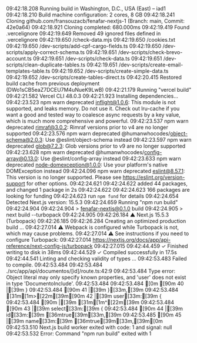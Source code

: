 09:42:18.208 Running build in Washington, D.C., USA (East) – iad1
09:42:18.210 Build machine configuration: 2 cores, 8 GB
09:42:18.241 Cloning github.com/fransouzacb/fenafar-nextjs-1 (Branch: main, Commit: 42e0a64)
09:42:18.921 Cloning completed: 680.000ms
09:42:19.419 Found .vercelignore
09:42:19.649 Removed 49 ignored files defined in .vercelignore
09:42:19.650   /check-data.mjs
09:42:19.650   /cookies.txt
09:42:19.650   /dev-scripts/add-cpf-cargo-fields.ts
09:42:19.650   /dev-scripts/apply-correct-schema.ts
09:42:19.651   /dev-scripts/check-brevo-account.ts
09:42:19.651   /dev-scripts/check-data.ts
09:42:19.651   /dev-scripts/clean-duplicate-tables.ts
09:42:19.651   /dev-scripts/create-email-templates-table.ts
09:42:19.652   /dev-scripts/create-simple-data.ts
09:42:19.652   /dev-scripts/create-tables-direct.ts
09:42:20.415 Restored build cache from previous deployment (DWo1sCB5eaZ7DCEU7M4uNueK9LwB)
09:42:21.179 Running "vercel build"
09:42:21.582 Vercel CLI 48.0.3
09:42:21.923 Installing dependencies...
09:42:23.523 npm warn deprecated inflight@1.0.6: This module is not supported, and leaks memory. Do not use it. Check out lru-cache if you want a good and tested way to coalesce async requests by a key value, which is much more comprehensive and powerful.
09:42:23.537 npm warn deprecated rimraf@3.0.2: Rimraf versions prior to v4 are no longer supported
09:42:23.576 npm warn deprecated @humanwhocodes/object-schema@2.0.3: Use @eslint/object-schema instead
09:42:23.597 npm warn deprecated glob@7.2.3: Glob versions prior to v9 are no longer supported
09:42:23.628 npm warn deprecated @humanwhocodes/config-array@0.13.0: Use @eslint/config-array instead
09:42:23.633 npm warn deprecated node-domexception@1.0.0: Use your platform's native DOMException instead
09:42:24.096 npm warn deprecated eslint@8.57.1: This version is no longer supported. Please see https://eslint.org/version-support for other options.
09:42:24.621 
09:42:24.622 added 44 packages, and changed 1 package in 2s
09:42:24.622 
09:42:24.623 166 packages are looking for funding
09:42:24.623   run `npm fund` for details
09:42:24.654 Detected Next.js version: 15.5.3
09:42:24.659 Running "npm run build"
09:42:24.904 
09:42:24.904 > fenafar-nextjs@0.1.0 build
09:42:24.905 > next build --turbopack
09:42:24.905 
09:42:26.184    ▲ Next.js 15.5.3 (Turbopack)
09:42:26.185 
09:42:26.284    Creating an optimized production build ...
09:42:27.014  ⚠ Webpack is configured while Turbopack is not, which may cause problems.
09:42:27.014  ⚠ See instructions if you need to configure Turbopack:
09:42:27.014   https://nextjs.org/docs/app/api-reference/next-config-js/turbopack
09:42:27.015 
09:42:44.459  ✓ Finished writing to disk in 38ms
09:42:44.529  ✓ Compiled successfully in 17.5s
09:42:44.541    Linting and checking validity of types ...
09:42:53.483 Failed to compile.
09:42:53.484 
09:42:53.484 ./src/app/api/documentos/[id]/route.ts:42:9
09:42:53.484 Type error: Object literal may only specify known properties, and 'user' does not exist in type 'DocumentoInclude<DefaultArgs>'.
09:42:53.484 
09:42:53.484 [0m [90m 40 |[39m           }
09:42:53.484  [90m 41 |[39m         }[33m,[39m
09:42:53.484 [31m[1m>[22m[39m[90m 42 |[39m         user[33m:[39m {
09:42:53.484  [90m    |[39m         [31m[1m^[22m[39m
09:42:53.484  [90m 43 |[39m           select[33m:[39m {
09:42:53.484  [90m 44 |[39m             id[33m:[39m [36mtrue[39m[33m,[39m
09:42:53.485  [90m 45 |[39m             name[33m:[39m [36mtrue[39m[33m,[39m[0m
09:42:53.510 Next.js build worker exited with code: 1 and signal: null
09:42:53.532 Error: Command "npm run build" exited with 1